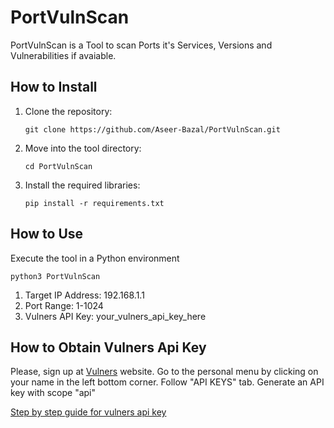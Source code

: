# PortVulnScan
PortVulnScan is a Tool to scan Ports it's Services, Versions and Vulnerabilities if avaiable.

## How to Install

<ol>
<li>Clone the repository:</li>
  
```
git clone https://github.com/Aseer-Bazal/PortVulnScan.git
```
<li>Move into the tool directory:</li>

```
cd PortVulnScan
```
<li>Install the required libraries:</li> 

```
pip install -r requirements.txt
```
</ol>

## How to Use
Execute the tool in a Python environment
```
python3 PortVulnScan
```
<ol>
<li>Target IP Address: 192.168.1.1</li>
<li>Port Range: 1-1024</li>
<li>Vulners API Key: your_vulners_api_key_here</li>
</ol>

## How to Obtain Vulners Api Key
Please, sign up at <a href="https://vulners.com/">Vulners</a> website. Go to the personal menu by clicking on your name in the left bottom corner. Follow "API KEYS" tab. Generate an API key with scope "api" 

<a href="https://vulners.com/docs/api_reference/apikey/">Step by step guide for vulners api key</a>






